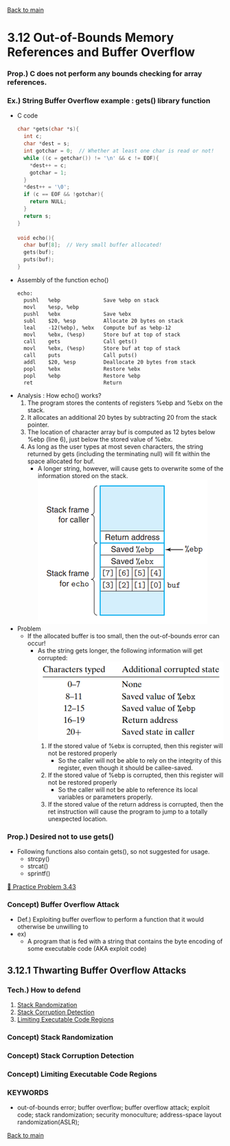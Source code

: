 [Back to main](https://github.com/JoonHyeok-hozy-Kim/computer_systems_study#readme)

# 3.12 Out-of-Bounds Memory References and Buffer Overflow

### Prop.) C does not perform any bounds checking for array references. 

### Ex.) String Buffer Overflow example : gets() library function
* C code
  ```c
  char *gets(char *s){
    int c;
    char *dest = s;
    int gotchar = 0;  // Whether at least one char is read or not!
    while ((c = getchar()) != '\n' && c != EOF){
      *dest++ = c;
      gotchar = 1;
    }
    *dest++ = '\0';
    if (c == EOF && !gotchar){
      return NULL;
    }
    return s;
  }

  void echo(){
    char buf[8];  // Very small buffer allocated!
    gets(buf);
    puts(buf);
  }
  ```
* Assembly of the function echo()
  ```assembly
  echo:
    pushl   %ebp              Save %ebp on stack
    movl    %esp, %ebp        
    pushl   %ebx              Save %ebx
    subl    $20, %esp         Allocate 20 bytes on stack
    leal    -12(%ebp), %ebx   Compute buf as %ebp-12
    movl    %ebx, (%esp)      Store buf at top of stack
    call    gets              Call gets()
    movl    %ebx, (%esp)      Store buf at top of stack
    call    puts              Call puts()
    addl    $20, %esp         Deallocate 20 bytes from stack
    popl    %ebx              Restore %ebx
    popl    %ebp              Restore %ebp
    ret                       Return
  ```
* Analysis : How echo() works?
  1. The program stores the contents of registers %ebp and %ebx on the stack.
  2. It allocates an additional 20 bytes by subtracting 20 from the stack pointer.
  3. The location of character array buf is computed as 12 bytes below %ebp (line 6), just below the stored value of %ebx.
  4. As long as the user types at most seven characters, the string returned by gets (including the terminating null) will fit within the space allocated for buf.
     * A longer string, however, will cause gets to overwrite some of the information stored on the stack.
       ![](https://github.com/JoonHyeok-hozy-Kim/computer_systems_study/blob/main/contents/ch_03/images/03_12_00_stack.png)
* Problem
  * If the allocated buffer is too small, then the out-of-bounds error can occur!
    * As the string gets longer, the following information will get corrupted:
      ![](https://github.com/JoonHyeok-hozy-Kim/computer_systems_study/blob/main/contents/ch_03/images/03_12_00_table.png)
      1. If the stored value of %ebx is corrupted, then this register will not be restored properly
         * So the caller will not be able to rely on the integrity of this register, even though it should be callee-saved.
      2. If the stored value of %ebp is corrupted, then this register will not be restored properly
         * So the caller will not be able to reference its local variables or parameters properly.
      3. If the stored value of the return address is corrupted, then the ret instruction will cause the program to jump to a totally unexpected location.

### Prop.) Desired not to use gets()
* Following functions also contain gets(), so not suggested for usage.
  * strcpy()
  * strcat()
  * sprintf()


[:orange_book: Practice Problem 3.43](https://github.com/JoonHyeok-hozy-Kim/computer_systems_study/blob/main/contents/ch_03/problems/practice_problems.md#-practice-problem-343)


### Concept) Buffer Overflow Attack
* Def.) Exploiting buffer overflow to perform a function that it would otherwise be unwilling to
* ex)
  * A program that is fed with a string that contains the byte encoding of some executable code (AKA exploit code)



## 3.12.1 Thwarting Buffer Overflow Attacks

### Tech.) How to defend
1. [Stack Randomization]()
2. [Stack Corruption Detection]()
3. [Limiting Executable Code Regions]()


### Concept) Stack Randomization


### Concept) Stack Corruption Detection


### Concept) Limiting Executable Code Regions



### KEYWORDS
* out-of-bounds error; buffer overflow; buffer overflow attack; exploit code; stack randomization; security monoculture; address-space layout randomization(ASLR); 


[Back to main](https://github.com/JoonHyeok-hozy-Kim/computer_systems_study#readme)